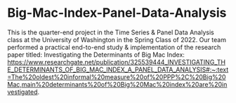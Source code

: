 # Big-Mac-Index-Panel-Data-Analysis

This is the quarter-end project in the Time Series & Panel Data Analysis class at the University of Washington in the Spring Class of 2022. Our team performed a practical end-to-end study & implementation of the research paper titled: Investigating the Determinants of Big Mac Index: https://www.researchgate.net/publication/325539444_INVESTIGATING_THE_DETERMINANTS_OF_BIG_MAC_INDEX_A_PANEL_DATA_ANALYSIS#:~:text=The%20oldest%20informal%20measure%20of%20PPP%2C%20Big%20Mac,main%20determinants%20of%20Big%20Mac%20index%20are%20investigated.
